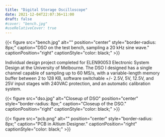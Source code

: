 ```yaml
---
title: "Digital Storage Oscilloscope"
date: 2021-12-04T22:07:36+11:00
draft: false
#cover: "bench.jpg"
#useRelativeCover: true
---
```


{{< figure src="bench.jpg" alt="" position="center" style="border-radius: 8px;" caption="DSO on the test bench, sampling a 20 kHz sine wave." captionPosition="right" captionStyle="color: black;" >}}

Individual design project completed for ELEN90053 Electronic System Design at the University of Melbourne. The DSO I designed has a single channel capable of sampling up to 60 MS/s, with a variable-length memory buffer between 2 to 128 KB, software switchable +/- 2.5V, 5V, 12.5V, and 25V input stages with 240VAC protection, and an automatic calibration system.

{{< figure src="dso.jpg" alt="Closeup of DSO" position="center" style="border-radius: 8px;" caption="Closeup of the DSO." captionPosition="right" captionStyle="color: black;" >}}

{{< figure src="pcb.png" alt="" position="center" style="border-radius: 8px;" caption="PCB in Altium Designer." captionPosition="right" captionStyle="color: black;" >}}